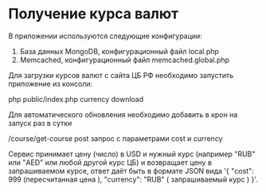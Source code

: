 Получение курса валют
===================

В приложении используются следующие конфигурации:

1. База данных MongoDB, конфигурационный файл local.php
2. Memcached, конфигурационный файл memcached.global.php

Для загрузки курсов валют с сайта ЦБ РФ необходимо запустить приложение из  консоли:

php public/index.php currency download

Для автоматического обновления необходимо добавить в крон на запуск раз в сутки

/course/get-course post запрос с параметрами cost и currency

Сервис принимает цену (число) в USD и нужный курс (например "RUB" или "AED" или любой другой курс ЦБ) 
и возвращает цену в запрашиваемом курсе, ответ даёт быть в формате JSON вида 
'{ "cost": 999 (пересчитанная цена ), "currency": "RUB" ( запрашиваемый курс ) }'.

